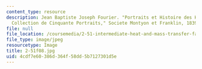 ```yaml
---
content_type: resource
description: Jean Baptiste Joseph Fourier. "Portraits et Histoire des Hommes Utiles,
  Collection de Cinquante Portraits," Societe Montyon et Franklin, 1839-1840.
file: null
file_location: /coursemedia/2-51-intermediate-heat-and-mass-transfer-fall-2008/4cdf7e60386d364f58dd5b7127301d5e_2-51f08.jpg
file_type: image/jpeg
resourcetype: Image
title: 2-51f08.jpg
uid: 4cdf7e60-386d-364f-58dd-5b7127301d5e
---
```

